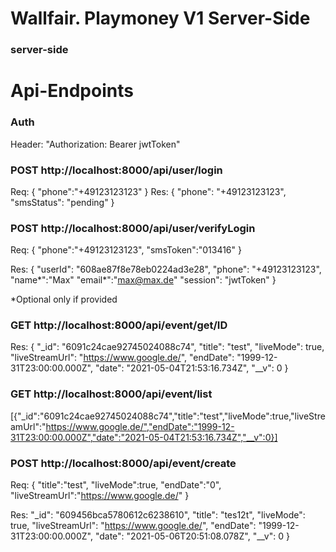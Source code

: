 # Wallfair. Playmoney V1 Server-Side
### server-side


# Api-Endpoints

### Auth
Header:
"Authorization: Bearer jwtToken"

### POST http://localhost:8000/api/user/login
Req:
{
"phone":"+49123123123"
}
Res:
{
"phone": "+49123123123",
"smsStatus": "pending"
}

### POST http://localhost:8000/api/user/verifyLogin
Req:
{
"phone":"+49123123123",
"smsToken":"013416"
}

Res:
{
"userId": "608ae87f8e78eb0224ad3e28",
"phone": "+49123123123",
"name*":"Max"
"email*":"max@max.de"
"session": "jwtToken"
}

*Optional only if provided

### GET http://localhost:8000/api/event/get/ID
Res:
{
"_id": "6091c24cae92745024088c74",
"title": "test",
"liveMode": true,
"liveStreamUrl": "https://www.google.de/",
"endDate": "1999-12-31T23:00:00.000Z",
"date": "2021-05-04T21:53:16.734Z",
"__v": 0
}

### GET http://localhost:8000/api/event/list
[{"_id":"6091c24cae92745024088c74","title":"test","liveMode":true,"liveStreamUrl":"https://www.google.de/","endDate":"1999-12-31T23:00:00.000Z","date":"2021-05-04T21:53:16.734Z","__v":0}]


### POST http://localhost:8000/api/event/create
Req: {
"title":"test",
"liveMode":true,
"endDate":"0",
"liveStreamUrl":"https://www.google.de/"
}

Res:
"_id": "609456bca5780612c6238610",
"title": "tes12t",
"liveMode": true,
"liveStreamUrl": "https://www.google.de/",
"endDate": "1999-12-31T23:00:00.000Z",
"date": "2021-05-06T20:51:08.078Z",
"__v": 0
}
